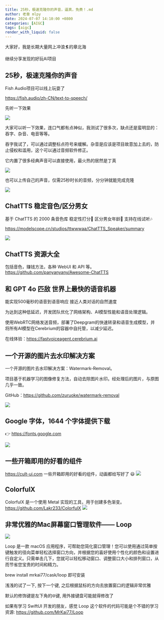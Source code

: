 ```yaml
---
title: 25秒，极速克隆你的声音，逼真，免费！.md
author: 老章 mlpy
date: 2024-07-07 14:10:00 +0800
categories: [AIGC]
tags: [aigc]
render_with_liquid: false
---
```



大家好，我是长期大量网上冲浪🏄的章北海

继续分享发现的好玩AI项目


## 25秒，极速克隆你的声音

Fish Audio项目可以线上玩耍了

https://fish.audio/zh-CN/text-to-speech/

先听一下效果


![](https://r2.zhanglearning.com/blog/2024/07/975052cced1a1b93d5eeeb776e483631.png)



大家可以听一下效果，连口气都有点神似，我测试了很多次，缺点还是蛮明显的：吞字、杂音、电音等等。

吞字我试了，可以通过调整标点符号来缓解。杂音是应该是项目故意加上去的，防止侵权和滥用，这个可以通过音频软件修正。



它内置了很多经典声音可以直接使用，最火热的居然是丁真

![](https://r2.zhanglearning.com/blog/2024/07/7f501f1a9176e8e97eae965d92dfad27.png)

也可以上传自己的声音，仅需25秒时长的音频，分分钟就能完成克隆

![](https://r2.zhanglearning.com/blog/2024/07/160e189e9b80dd1b2040b14c786a5c9c.png)



## ChatTTS 稳定音色/区分男女

基于 ChatTTS 的 2000 条音色库 稳定性打分🥇 区分男女年龄👧 支持在线试听🎶

https://modelscope.cn/studios/ttwwwaa/ChatTTS_Speaker/summary

![](https://r2.zhanglearning.com/blog/2024/07/ea4cb3cdd84b04cb3de5d39661fd13e7.png)

## ChatTTS 资源大全

包括音色，赚钱方法，各种 WebUI 和 API 等。
https://github.com/panyanyany/Awesome-ChatTTS


## 和 GPT 4o 匹敌 世界上最快的语音机器 

能实现500毫秒的语音到语音响应 接近人类对话的自然速度

为达到这种低延迟，开发团队优化了网络架构、AI模型性能和语音处理逻辑。

使用WebRTC网络发送音频，部署了Deepgram的快速转录和语音生成模型，并将所有AI模型在Cerebrium的容器中自托管，以减少延迟。

在线体验：https://fastvoiceagent.cerebrium.ai

## 一个开源的图片去水印解决方案

一个开源的图片去水印解决方案：Watermark-Removal。

项目基于机器学习的图像修复方法，自动去除图片水印。经处理后的图片，与原图几乎一致。

GitHub：https://github.com/zuruoke/watermark-removal

![](https://r2.zhanglearning.com/blog/2024/07/89909ec38d162eeb66b7df10059c267c.png)


## Google 字体，1644 个字体提供下载

👉 https://fonts.google.com

![](https://r2.zhanglearning.com/blog/2024/07/eba12ff79f6994b548d770246d1b59fb.png)

## 一些开箱即用的好看的组件
https://cult-ui.com
一些开箱即用的好看的组件，动画都给写好了 😃
![](https://r2.zhanglearning.com/blog/2024/07/3b9df38553ea1363a58a88e9d061e5d7.png)
## ColorfulX
ColorfulX 是一个使用 Metal 实现的工具，用于创建多色渐变。
https://github.com/Lakr233/ColorfulX
![](https://r2.zhanglearning.com/blog/2024/07/22870283283015a46151b8cb243e4d65.png)

## 非常优雅的Mac屏幕窗口管理软件—— Loop
![](https://r2.zhanglearning.com/blog/2024/07/7546807fb8e7ed65f93b5fcfd7c2e019.png)

Loop 是一款 macOS 应用程序，可帮助您简化窗口管理！您可以使用通过简单按键触发的径向菜单轻松选择窗口方向，并根据您的喜好使用个性化的颜色和设置进行自定义。只需单击几下，您就可以轻松移动窗口、调整窗口大小和排列窗口，从而节省您宝贵的时间和精力。

brew install mrkai77/cask/loop 即可安装

浅浅的试了一下, 按下一个键, 之后根据鼠标的方向去放置窗口的逻辑非常优雅

默认的修饰键是左下角的🌐键, 用外接键盘可能就得修改了

如果有学习 SwiftUI 开发的朋友，感觉 Loop 这个软件的代码可能是个不错的学习资源: https://github.com/MrKai77/Loop


